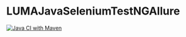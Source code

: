 # LUMAJavaSeleniumTestNGAllure
[![Java CI with Maven](https://github.com/ViktoriiaKarpus/LUMAJavaSeleniumTestNGAllure/actions/workflows/build.yml/badge.svg)](https://github.com/ViktoriiaKarpus/LUMAJavaSeleniumTestNGAllure/actions/workflows/build.yml)
